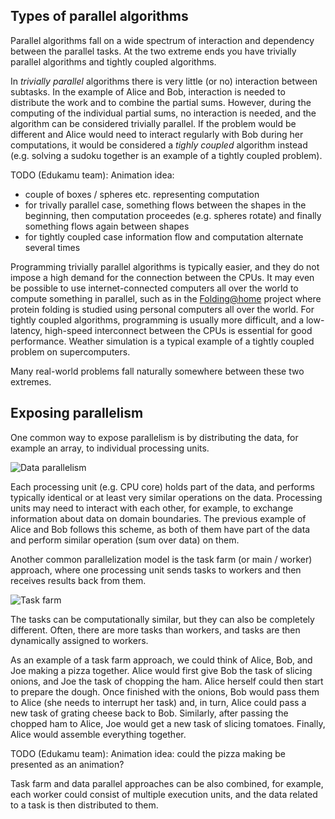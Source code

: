 <!-- Title: Parallel programming concepts -->

<!-- Short description:

In this article we briefly introduce some key concepts related to parallel
programming.

-->

## Types of parallel algorithms

Parallel algorithms fall on a wide spectrum of interaction and dependency
between the parallel tasks. At the two extreme ends you have trivially
parallel algorithms and tightly coupled algorithms.

In *trivially parallel* algorithms there is very little (or no)
interaction between subtasks. In the example of Alice and Bob,
interaction is needed to distribute the work and to combine the
partial sums. However, during the computing of the individual partial
sums, no interaction is needed, and the algorithm can be considered
trivially parallel. If the problem would be different and Alice would
need to interact regularly with Bob during her computations, it would
be considered a *tighly coupled* algorithm instead (e.g. solving a
sudoku together is an example of a tightly coupled problem).

TODO (Edukamu team): Animation idea:
  - couple of boxes / spheres etc. representing computation
  - for trivally parallel case, something flows between the shapes
    in the beginning, then computation proceedes (e.g. spheres rotate)
    and finally something flows again between shapes
  - for tightly coupled case information flow and computation
    alternate several times

Programming trivially parallel algorithms is typically easier, and
they do not impose a high demand for the connection between the CPUs.
It may even be possible to use internet-connected computers all over
the world to compute something in parallel, such as in the
[Folding@home](https://foldingathome.org/) project where protein
folding is studied using personal computers all over the world.
For tightly coupled algorithms, programming is usually more difficult,
and a low-latency, high-speed interconnect between the CPUs is essential
for good performance. Weather simulation is a typical example of a tightly
coupled problem on supercomputers.

Many real-world problems fall naturally somewhere between these two
extremes.

## Exposing parallelism

One common way to expose parallelism is by distributing the data, for example
an array, to individual processing units.

![Data parallelism](images/data-parallel.svg)

Each processing unit (e.g. CPU core) holds part of the data, and performs
typically identical or at least very similar operations on the data. Processing
units may need to interact with each other, for example, to exchange information
about data on domain boundaries. The previous example of Alice and Bob
follows this scheme, as both of them have part of the data and perform
similar operation (sum over data) on them.

Another common parallelization model is the task farm (or main / worker)
approach, where one processing unit sends tasks to workers and then
receives results back from them.

![Task farm](images/task-farm.svg)

The tasks can be computationally similar, but they can also be
completely different. Often, there are more tasks than workers, and tasks are
then dynamically assigned to workers.

As an example of a task farm approach, we could think of Alice, Bob, and Joe
making a pizza together. Alice would first give Bob the task of slicing
onions, and Joe the task of chopping the ham. Alice herself could then start
to prepare the dough. Once finished with the onions, Bob would pass them to
Alice (she needs to interrupt her task) and, in turn, Alice could pass a new
task of grating cheese back to Bob. Similarly, after passing the chopped ham
to Alice, Joe would get a new task of slicing tomatoes. Finally, Alice would
assemble everything together.

TODO (Edukamu team): Animation idea: could the pizza making be presented as an animation?

Task farm and data parallel approaches can be also combined, for example,
each worker could consist of multiple execution units, and the data related
to a task is then distributed to them.
